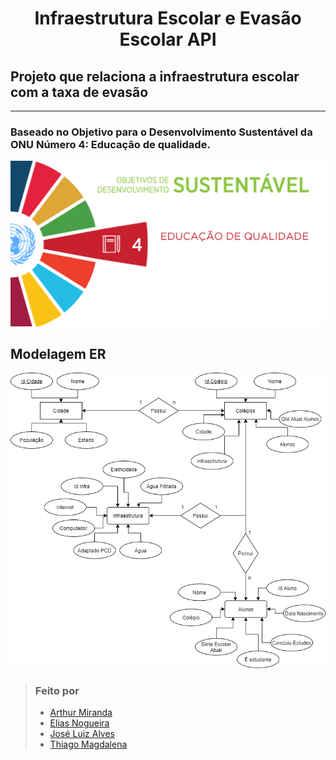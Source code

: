 <h1 align="center">Infraestrutura Escolar e Evasão Escolar API</h1>

## Projeto que relaciona a infraestrutura escolar com a taxa de evasão

<hr>

### Baseado no Objetivo para o Desenvolvimento Sustentável da ONU Número 4: Educação de qualidade. 

![ODS_4](https://github.com/thiagomag/InfraestrutraEscolarEEvasaoEscolar-API/blob/master/ODS_4.png)

## Modelagem ER   

![infraestrura](https://github.com/thiagomag/InfraestrutraEscolarEEvasaoEscolar-API/blob/master/Infra.png)


> ### Feito por 
>
> - [Arthur Miranda](https://github.com/arthmrnd)   
> - [Elias Nogueira](https://github.com/lyusk8) 
> - [José Luiz Alves](https://github.com/luiz92)      
> - [Thiago Magdalena](https://github.com/thiagomag)      
